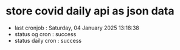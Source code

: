 # store covid daily api as json data

- last cronjob : Saturday, 04 January 2025 13:18:38
- status og cron : success
- status daily cron : success
      
      